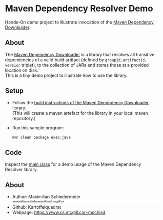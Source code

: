 # Maven Dependency Resolver Demo

Hands-On demo project to illustrate invocation of the [Maven Dependency Downloader](https://github.com/Explorew/maven-dependency-downloader).

## About

The [Maven Dependency Downloader](https://github.com/Explorew/maven-dependency-downloader) is a library that resolves all transitive dependencies of a valid build artifact (defined by ```groupId```, ```artifactId```, ```version``` triplet), to the collection of JARs and stores those at a provided location on disk.  
This is a tiny demo project to illustrate how to use the library.

## Setup

 * Follow the [build instructions of the Maven Dependency Downloader](https://github.com/Explorew/maven-dependency-downloader#build-instructions) library.  
 (This will create a maven artefact for the library in your local maven repository.)

 * Run this sample program:  
```bash
   mvn clean package exec:java
```

## Code

Inspect the [main class](src/main/java/eu/kartoffelquadrat/mdddemo/Launcher.java) for a demo usage of the Maven Dependency Resolver library.

## About

 * Author: Maximilian Schiedermeier ![email](email.png)
 * Github: Kartoffelquadrat
 * Webpage: https://www.cs.mcgill.ca/~mschie3

